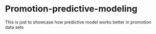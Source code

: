 # Promotion-predictive-modeling
This is just to showcase how predictive model works better in promotion data sets
